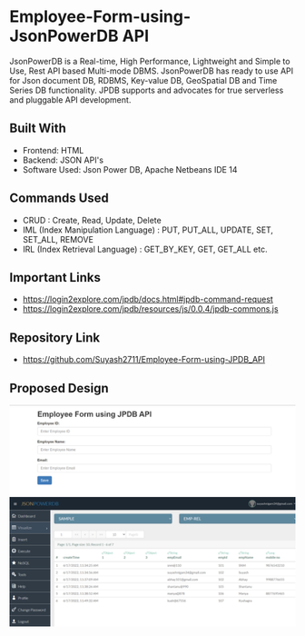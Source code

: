 # Employee-Form-using-JsonPowerDB API
JsonPowerDB is a Real-time, High Performance, Lightweight and Simple to Use, Rest API based Multi-mode DBMS. JsonPowerDB has ready to use API for Json document DB, RDBMS, Key-value DB, GeoSpatial DB and Time Series DB functionality. JPDB supports and advocates for true serverless and pluggable API development.

## Built With

- Frontend: HTML
- Backend: JSON API's
- Software Used: Json Power DB, Apache Netbeans IDE 14


## Commands Used

- CRUD : Create, Read, Update, Delete
- IML (Index Manipulation Language) : PUT, PUT_ALL, UPDATE, SET, SET_ALL, REMOVE
- IRL (Index Retrieval Language) : GET_BY_KEY, GET, GET_ALL etc.

## Important Links
- https://login2explore.com/jpdb/docs.html#jpdb-command-request
- https://login2explore.com/jpdb/resources/js/0.0.4/jpdb-commons.js

## Repository Link
- https://github.com/Suyash2711/Employee-Form-using-JPDB_API

## Proposed Design
![Design1](https://github.com/Suyash2711/Employee-Form-using-JPDB_API/blob/master/domain_page.png) ![Design2](https://github.com/Suyash2711/Employee-Form-using-JPDB_API/blob/master/databse.png)
